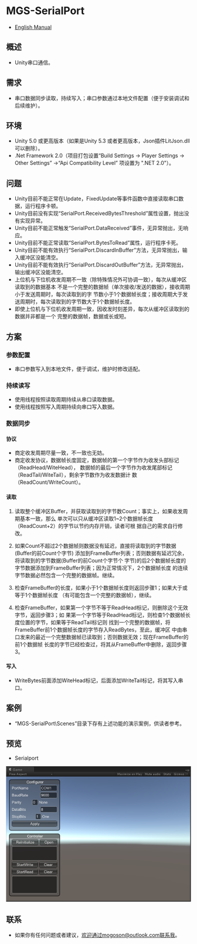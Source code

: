 ﻿# MGS-SerialPort
- [English Manual](./README.md)

## 概述 
- Unity串口通信。

## 需求
- 串口数据同步读取，持续写入；串口参数通过本地文件配置（便于安装调试和后续维护）。

## 环境
- Unity 5.0 或更高版本（如果是Unity 5.3 或者更高版本，Json插件LitJson.dll可以删除）。
- .Net Framework 2.0（项目打包设置“Build Settings -> Player Settings -> Other Settings”
  ->“Api Compatibility Level” 项设置为 ".NET 2.0"）。

## 问题
- Unity目前不能正常在Update，FixedUpdate等事件函数中直接读取串口数据，运行程序卡顿。
- Unity目前没有实现“SerialPort.ReceivedBytesThreshold”属性设置，抛出没有实现异常。
- Unity目前不能正常触发“SerialPort.DataReceived”事件，无异常抛出，无响应。
- Unity目前不能正常读取“SerialPort.BytesToRead”属性，运行程序卡死。
- Unity目前不能有效执行“SerialPort.DiscardInBuffer”方法，无异常抛出，输入缓冲区没能清空。
- Unity目前不能有效执行“SerialPort.DiscardOutBuffer”方法，无异常抛出，输出缓冲区没能清空。
- 上位机与下位机收发周期不一致（除特殊情况外可协调一致），每次从缓冲区读取到的数据基本
  不是一个完整的数据帧（单次接收/发送的数据），接收周期小于发送周期时，每次读取到的字
  节数小于1个数据帧长度；接收周期大于发送周期时，每次读取到的字节数大于1个数据帧长度。
- 即使上位机与下位机收发周期一致，因收发时刻差异，每次从缓冲区读取到的数据并非都是一个
  完整的数据帧，数据或长或短。

## 方案
### 参数配置
- 串口参数写入到本地文件，便于调试，维护时修改适配。

### 持续读写
- 使用线程按照读取周期持续从串口读取数据。
- 使用线程按照写入周期持续向串口写入数据。

### 数据同步
#### 协议
-  商定收发周期尽量一致，不一致也无妨。
-  商定收发协议，数据帧长度固定，数据帧的第一个字节作为收发头部标记（ReadHead/WiteHead），
   数据帧的最后一个字节作为收发尾部标记（ReadTail/WiteTail），剩余字节数作为收发数据计
   数（ReadCount/WriteCount）。

#### 读取
1. 读取整个缓冲区Buffer，并获取读取到的字节数Count；事实上，如果收发周期基本一致，那么
   单次可以只从缓冲区读取1~2个数据帧长度（ReadCount+2）的字节以节约内存开销，读者可根
   据自己的需求自行修改。

2. 如果Count不超过2个数据帧则数据没有延迟，直接将读取到的字节数据(Buffer的前Count个字节)
   添加到FrameBuffer列表；否则数据有延迟冗余，将读取到的字节数据(Buffer的前Count个字节个
   字节)的后2个数据帧长度的字节数据添加到FrameBuffer列表；因为正常情况下，2个数据帧长度
   的连续字节数据必然包含一个完整的数据帧。继续。

3. 检查FrameBuffer的长度，如果小于1个数据帧长度则返回步骤1；如果大于或等于1个数据帧长度
   （有可能包含一个完整的数据帧），继续。

4. 检查FrameBuffer，如果第一个字节不等于ReadHead标记，则删除这个无效字节，返回步骤3；如
   果第一个字节等于ReadHead标记，则检查1个数据帧长度位置的字节，如果等于ReadTail标记则
   找到一个完整的数据帧，将FrameBuffer前1个数据帧长度的字节存入ReadBytes，至此，缓冲区
   中由串口发来的最近一个完整数据帧已读取到；否则数据无效；现在FrameBuffer的前1个数据帧
   长度的字节已经检查过，将其从FrameBuffer中删除，返回步骤3。

#### 写入
- WriteBytes前面添加WiteHead标记，后面添加WriteTail标记，将其写入串口。

## 案例
- “MGS-SerialPort\Scenes”目录下存有上述功能的演示案例，供读者参考。

## 预览
- Serialport

![Serialport](./Attachment/README_Image/Serialport.png)

## 联系
- 如果你有任何问题或者建议，欢迎通过mogoson@outlook.com联系我。